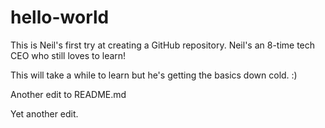 # hello-world
This is Neil's first try at creating a GitHub repository. Neil's an 8-time tech CEO who still loves to learn!

This will take a while to learn but he's getting the basics down cold. :)

Another edit to README.md

Yet another edit.
